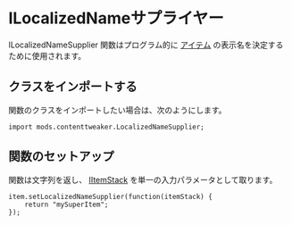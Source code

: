 # ILocalizedNameサプライヤー

ILocalizedNameSupplier 関数はプログラム的に [アイテム](/Mods/ContentTweaker/Vanilla/Creatable_Content/Item/) の表示名を決定するために使用されます。

## クラスをインポートする

関数のクラスをインポートしたい場合は、次のようにします。

```zenscript
import mods.contenttweaker.LocalizedNameSupplier;
```

## 関数のセットアップ

関数は文字列を返し、 [IItemStack](/Vanilla/Items/IItemStack/) を単一の入力パラメータとして取ります。

```zenscript
item.setLocalizedNameSupplier(function(itemStack) {
    return "mySuperItem";
});
```